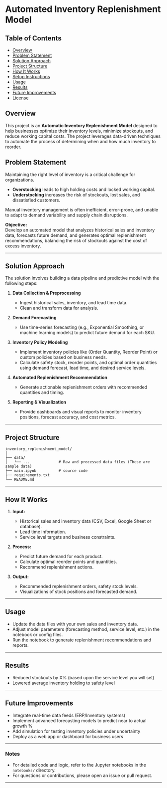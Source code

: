 # Automated Inventory Replenishment Model

## Table of Contents
- [Overview](#overview)
- [Problem Statement](#problem-statement)
- [Solution Approach](#solution-approach)
- [Project Structure](#project-structure)
- [How It Works](#how-it-works)
- [Setup Instructions](#setup-instructions)
- [Usage](#usage)
- [Results](#results)
- [Future Improvements](#future-improvements)
- [License](#license)

## Overview
This project is an **Automatic Inventory Replenishment Model** designed to help businesses optimize their inventory levels, minimize stockouts, and reduce working capital costs. The project leverages data-driven techniques to automate the process of determining when and how much inventory to reorder.


## Problem Statement
Maintaining the right level of inventory is a critical challenge for organizations.  
- **Overstocking** leads to high holding costs and locked working capital.
- **Understocking** increases the risk of stockouts, lost sales, and dissatisfied customers.

Manual inventory management is often inefficient, error-prone, and unable to adapt to demand variability and supply chain disruptions.

**Objective:**  
Develop an automated model that analyzes historical sales and inventory data, forecasts future demand, and generates optimal replenishment recommendations, balancing the risk of stockouts against the cost of excess inventory.

---

## Solution Approach

The solution involves building a data pipeline and predictive model with the following steps:

1. **Data Collection & Preprocessing**  
   - Ingest historical sales, inventory, and lead time data.
   - Clean and transform data for analysis.

2. **Demand Forecasting**  
   - Use time-series forecasting (e.g., Exponential Smoothing, or machine learning models) to predict future demand for each SKU.

3. **Inventory Policy Modeling**  
   - Implement inventory policies like (Order Quantity, Reorder Point) or custom policies based on business needs.
   - Calculate safety stock, reorder points, and optimal order quantities using demand forecast, lead time, and desired service levels.

4. **Automated Replenishment Recommendation**  
   - Generate actionable replenishment orders with recommended quantities and timing.

5. **Reporting & Visualization**  
   - Provide dashboards and visual reports to monitor inventory positions, forecast accuracy, and cost metrics.

---

## Project Structure

```
inventory_replenishment_model/
│
├── data/
│   └── ...             # Raw and processed data files (These are sample data)
├── main.ipynb          # source code 
├── requirements.txt
└── README.md
```

---

## How It Works

1. **Input:**  
   - Historical sales and inventory data (CSV, Excel, Google Sheet or database).
   - Lead time information.
   - Service level targets and business constraints.

2. **Process:**  
   - Predict future demand for each product.
   - Calculate optimal reorder points and quantities.
   - Recommend replenishment actions.

3. **Output:**  
   - Recommended replenishment orders, safety stock levels.
   - Visualizations of stock positions and forecasted demand.

---

## Usage

- Update the data files with your own sales and inventory data.
- Adjust model parameters (forecasting method, service level, etc.) in the notebook or config files.
- Run the notebook to generate replenishment recommendations and reports.

---

## Results

- Reduced stockouts by X% (based upon the service level you will set)
- Lowered average inventory holding to safety level

---

## Future Improvements

- Integrate real-time data feeds (ERP/Inventory systems)
- Implement advanced forecasting models to predict near to actual growth %
- Add simulation for testing inventory policies under uncertainty
- Deploy as a web app or dashboard for business users

---

### Notes

- For detailed code and logic, refer to the Jupyter notebooks in the `notebooks/` directory.
- For questions or contributions, please open an issue or pull request.

---
